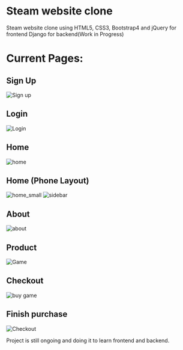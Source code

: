 # Steam website clone
Steam website clone using HTML5, CSS3, Bootstrap4 and jQuery for frontend
Django for backend(Work in Progress)

# Current Pages:
## Sign Up
![Sign up](https://github.com/MazenYasser/steam-clone/assets/20987776/f2f0f1f0-fe91-4672-a1ba-985376158ee6)

## Login
![Login](https://github.com/MazenYasser/steam-clone/assets/20987776/8620f9c9-e41d-4e05-87d8-0db46faff4fc)

## Home
![home](https://user-images.githubusercontent.com/20987776/226941769-5b8044b1-b078-4813-b97d-90ebedce7ce9.jpeg)

## Home (Phone Layout)
![home_small](https://user-images.githubusercontent.com/20987776/226941792-892156e9-da8e-434a-b7ce-d214edb5ece7.jpeg)
![sidebar](https://user-images.githubusercontent.com/20987776/226942207-d4cc513e-253b-4677-9f9c-53a7bd2ea5af.jpeg)

## About
![about](https://user-images.githubusercontent.com/20987776/226941346-dcc5d588-6562-4bdc-a40e-6f7c9165e0e3.jpeg)

## Product
![Game](https://github.com/MazenYasser/steam-clone/assets/20987776/ed065728-9d84-4c6a-b012-fd01fc8c6f1d)

## Checkout
![buy game](https://github.com/MazenYasser/steam-clone/assets/20987776/a9041581-b8a1-4d16-bd78-deaa3377dfdb)

## Finish purchase
![Checkout](https://github.com/MazenYasser/steam-clone/assets/20987776/0036cd83-4993-4064-97c6-9ca4347b913e)


Project is still ongoing and doing it to learn frontend and backend.


